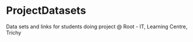 # ProjectDatasets
Data sets and links for students doing project @ Root - IT, Learning Centre, Trichy

